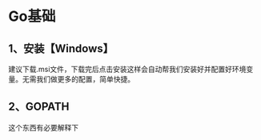 # Go基础

## 1、安装【Windows】
  建议下载.msi文件，下载完后点击安装这样会自动帮我们安装好并配置好环境变量。无需我们做更多的配置，简单快捷。
  
## 2、GOPATH
  这个东西有必要解释下